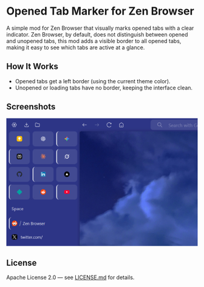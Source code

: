 # Opened Tab Marker for Zen Browser

A simple mod for Zen Browser that visually marks opened tabs with a clear indicator. Zen Browser, by default, does not distinguish between opened and unopened tabs, this mod adds a visible border to all opened tabs, making it easy to see which tabs are active at a glance.

## How It Works

- Opened tabs get a left border (using the current theme color).
- Unopened or loading tabs have no border, keeping the interface clean.

## Screenshots

![Full Zen Browser with Mod](/thumbnail.jpg)

## License

Apache License 2.0 — see [LICENSE.md](LICENSE.md) for details.
